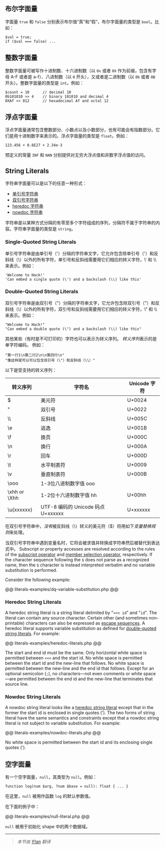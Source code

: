 ## 布尔字面量

字面量 `true` 和 `false` 分别表示布尔值“真”和“假”，布尔字面量的类型是 `bool`。比如：

```Hack
$val = true;
if ($val === false) ...
```

## 整数字面量

整数字面量可被写作十进制数、十六进制数（以 `0x` 或者 `0X` 作为前缀，包含有字母 A-F 或者是 a-f）、八进制数（以 `0` 开头），又或者是二进制数（以 `0b` 或者 `0B` 开头）。整数字面量的类型是 `int`。例如：

```Hack
$count = 10      // decimal 10
0b101010 >> 4    // binary 101010 and decimal 4
0XAf << 012      // hexadecimal Af and octal 12
```

## 浮点字面量

浮点字面量通常包含整数部分、小数点以及小数部分，也有可能会有指数部分。它们是用十进制数字来表示的。浮点字面量的类型是 `float`。例如：

```Hack
123.456 + 0.6E27 + 2.34e-3
```

预定义的常量 `INF` 和 `NAN` 分别提供对无穷大浮点值和非数字浮点值的访问。

## String Literals

字符串字面量可以是以下的任意一种形式：
* [单引号字符串](#string-literals__single-quoted-string-literals)
* [双引号字符串](#string-literals__double-quoted-string-literals)
* [heredoc 字符串](#string-literals__heredoc-string-literals)
* [nowdoc 字符串](#string-literals__nowdoc-string-literals)

字符串是以某种方式分隔的有零至多个字符组成的序列，分隔符不属于字符串的内容。字符串字面量的类型是 `string`。

### Single-Quoted String Literals

单引号字符串是由单引号（'）分隔的字符串文字，它允许包含除单引号（'）和反斜线（\\）以外的所有字符，单引号和反斜线需要用它们相应的转义字符，\\' 和 \\\\ 来表示。例如：

```Hack
'Welcome to Hack!'
'Can embed a single quote (\') and a backslash (\\) like this'
```

### Double-Quoted String Literals

双引号字符串是由双引号（"）分隔的字符串文字，它允许包含除双引号（"）和反斜线（\\）以外的所有字符，双引号和反斜线需要用它们相应的转义字符，\\" 和 \\\\ 来表示。例如：

```Hack
"Welcome to Hack!"
"Can embed a double quote (\") and a backslash (\\) like this"
```

其他某些（有时是不可打印的）字符也可以表示为转义序列。 *转义序列*表示的是单字符编码。 例如：

```Hack
"第一行1\n第二行2\n\n第四行\n"
"像这样就可以可以包含双引号（\"）和反斜线（\\）"
```

以下是受支持的转义序列：

转义序列 | 字符名 | Unicode 字符
--------------- | --------------| ------
\$  | 美元符 | U+0024
\"  | 双引号 | U+0022
\\\\  | 反斜线 | U+005C
\e  | 逃逸 | U+001B
\f  | 换页 | U+000C
\n  | 换行 | U+000A
\r  | 回车 | U+000D
\t  | 水平制表符 | U+0009
\v  | 垂直制表符 | U+000B
\ooo |  1-3位八进制数字值 ooo |
\xhh or \Xhh  | 1-2位十六进制数字值 hh | U+00hh
\u{xxxxxx} | UTF-8 编码的 Unicode 码点 U+xxxxxx | U+xxxxxx

在双引号字符串中，*没有*被反斜线（\\）转义的美元符（$）将用如下*变量替换规则*来处理。

当双引号字符串中遇到变量名时，它将会被求值并转换成字符串然后被替代到表达式中。
Subscript or property accesses are resolved
according to the rules of the [subscript operator](../expressions-and-operators/subscript.md) and
[member selection operator](../expressions-and-operators/member-selection.md), respectively. If the character sequence following
the `$` does not parse as a recognized name, then the `$` character is instead interpreted verbatim and no variable substitution
is performed.

Consider the following example:

@@ literals-examples/dq-variable-substitution.php @@

### Heredoc String Literals

A heredoc string literal is a string literal delimited by "`<<< id`" and "`id`". The literal can contain any source character.
Certain other (and sometimes non-printable) characters can also be expressed as [escape sequences](#string-literals__double-quoted-string-literals).
A heredoc literal supports variable substitution as defined for [double-quoted string literals](#string-literals__double-quoted-string-literals).
For example:

@@ literals-examples/heredoc-literals.php @@

The start and end id must be the same. Only horizontal white space is permitted between `<<<` and the start id. No
white space is permitted between the start id and the new-line that follows. No white space is permitted between the
new-line and the end id that follows. Except for an optional semicolon (`;`), no characters&mdash;not even comments or white
space&mdash;are permitted between the end id and the new-line that terminates that source line.

### Nowdoc String Literals

A nowdoc string literal looks like a [heredoc string literal](#string-literals__heredoc-string-literals) except that in the former the start
id is enclosed in single quotes ('). The two forms of string literal have the same semantics and constraints except that a
nowdoc string literal is not subject to variable substitution.  For example:

@@ literals-examples/nowdoc-literals.php @@

No white space is permitted between the start id and its enclosing single quotes (').

## 空字面量

有一个空字面量，`null`，其类型为 `null`。例如：

```Hack
function log(num $arg, ?num $base = null): float { ... }
```

在这里，`null` 被用作函数 `log` 的默认参数值。

在下面的例子中：

@@ literals-examples/null-literal.php @@

`null` 被用于初始化 shape 中的两个数据域。

---

> *本节由 [Y!an](https://yian.me/blog/) 翻译*
